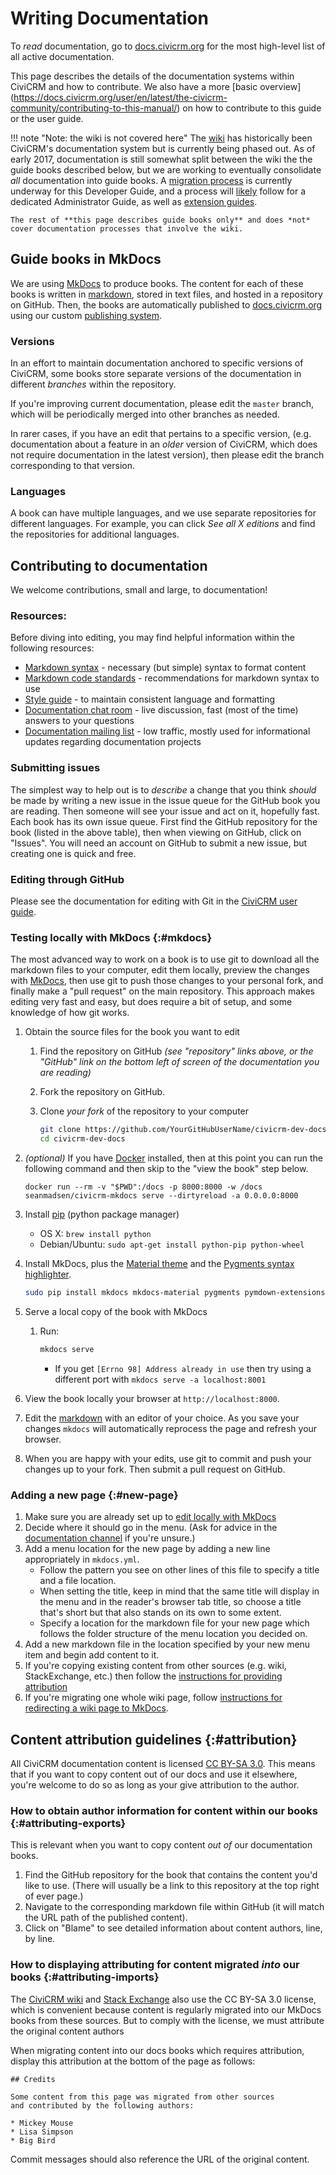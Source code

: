 # Writing Documentation

To *read* documentation, go to [docs.civicrm.org](https://docs.civicrm.org) for the most high-level list of all active documentation.

This page describes the details of the documentation systems within CiviCRM and how to contribute. We also have a more [basic overview] (https://docs.civicrm.org/user/en/latest/the-civicrm-community/contributing-to-this-manual/) on how to contribute to this guide or the user guide. 

!!! note "Note: the wiki is not covered here"
    The [wiki] has historically been CiviCRM's documentation system but is currently being phased out. As of early 2017, documentation is still somewhat split between the wiki the the guide books described below, but we are working to eventually consolidate *all* documentation into guide books. A [migration process][migration] is currently underway for this Developer Guide, and a process will [likely](https://github.com/civicrm/civicrm-docs/issues/17) follow for a dedicated Administrator Guide, as well as [extension guides](https://github.com/civicrm/civicrm-docs/issues/14).

    The rest of **this page describes guide books only** and does *not* cover documentation processes that involve the wiki.

[migration]: https://wiki.civicrm.org/confluence/display/CRMDOC/Content+migration+from+wiki+to+Developer+Guide
[wiki]: https://wiki.civicrm.org/confluence/display/CRMDOC/CiviCRM+Documentation

## Guide books in MkDocs

We are using [MkDocs](http://www.mkdocs.org) to produce books. The content for each of these books is written in [markdown](/markdownrules.md), stored in text files, and hosted in a repository on GitHub. Then, the books are automatically published to [docs.civicrm.org](https://docs.civicrm.org) using our custom [publishing system](https://github.com/civicrm/civicrm-docs).


### Versions

In an effort to maintain documentation anchored to specific versions of CiviCRM, some books store separate versions of the documentation in different *branches* within the repository.

<!-- TODO: clarify "latest" vs "stable" vs "master" -->

If you're improving current documentation, please edit the `master` branch, which will be periodically merged into other branches as needed.

In rarer cases, if you have an edit that pertains to a specific version, (e.g. documentation about a feature in an *older* version of CiviCRM, which does not require documentation in the latest version), then please edit the branch corresponding to that version.

### Languages

A book can have multiple languages, and we use separate repositories for different languages. For example, you can click *See all X editions* and find the repositories for additional languages.

## Contributing to documentation

We welcome contributions, small and large, to documentation!

### Resources:

Before diving into editing, you may find helpful information within the following resources:

- [Markdown syntax](/markdownrules.md) - necessary (but simple) syntax to format content
- [Markdown code standards](/markdownrules.md#standards) - recommendations for markdown syntax to use
- [Style guide](/best-practices/documentation-style-guide.md) - to maintain consistent language and formatting
- [Documentation chat room](https://chat.civicrm.org/civicrm/channels/documentation) - live discussion, fast (most of the time) answers to your questions
- [Documentation mailing list](https://lists.civicrm.org/lists/info/civicrm-docs) - low traffic, mostly used for informational updates regarding documentation projects


### Submitting issues

The simplest way to help out is to *describe* a change that you think *should* be made by writing a new issue in the issue queue for the GitHub book you are reading. Then someone will see your issue and act on it, hopefully fast. Each book has its own issue queue. First find the GitHub repository for the book (listed in the above table), then when viewing on GitHub, click on "Issues". You will need an account on GitHub to submit a new issue, but creating one is quick and free.

### Editing through GitHub

Please see the documentation for editing with Git in the [CiviCRM user guide](https://docs.civicrm.org/user/en/stable/the-civicrm-community/contributing-to-this-manual/#single_changes).

### Testing locally with MkDocs {:#mkdocs}

The most advanced way to work on a book is to use git to download all the markdown files to your computer, edit them locally, preview the changes with [MkDocs](http://mkdocs.org/), then use git to push those changes to your personal fork, and finally make a "pull request" on the main repository. This approach makes editing very fast and easy, but does require a bit of setup, and some knowledge of how git works.

1.  Obtain the source files for the book you want to edit
    1.  Find the repository on GitHub *(see "repository" links above, or the "GitHub" link on the bottom left of screen of the documentation you are reading)*
    1.  Fork the repository on GitHub.
    1.  Clone *your fork* of the repository to your computer
				
        ```bash
        git clone https://github.com/YourGitHubUserName/civicrm-dev-docs.git
        cd civicrm-dev-docs
        ```
        
1. *(optional)* If you have [Docker](https://www.docker.com/) installed, then at this point you can run the following command and then skip to the "view the book" step below.

    ```
    docker run --rm -v "$PWD":/docs -p 8000:8000 -w /docs seanmadsen/civicrm-mkdocs serve --dirtyreload -a 0.0.0.0:8000
    ```

1. Install [pip](https://pypi.python.org/pypi/pip) (python package manager)

    - OS X: `brew install python`
    - Debian/Ubuntu: `sudo apt-get install python-pip python-wheel`

1.  Install MkDocs, plus the [Material theme](http://squidfunk.github.io/mkdocs-material/) and the [Pygments syntax highlighter](http://pygments.org/).

    ```bash
    sudo pip install mkdocs mkdocs-material pygments pymdown-extensions
    ```

1. Serve a local copy of the book with MkDocs
    1. Run:

        ```bash
        mkdocs serve
        ```

        -   If you get `[Errno 98] Address already in use` then try using a
            different port with `mkdocs serve -a localhost:8001`

1. View the book locally your browser at `http://localhost:8000`.

1.  Edit the [markdown](/markdownrules.md) with an editor of your choice. As you
    save your changes `mkdocs` will automatically reprocess the page and
    refresh your browser.

1.  When you are happy with your edits, use git to commit and push your changes up to your fork.    Then submit a  pull request on GitHub.


### Adding a new page {:#new-page}

1. Make sure you are already set up to [edit locally with MkDocs](#mkdocs)
1. Decide where it should go in the menu. (Ask for advice in the [documentation channel](https://chat.civicrm.org/civicrm/channels/documentation) if you're unsure.)
1. Add a menu location for the new page by adding a new line appropriately in `mkdocs.yml`.
    * Follow the pattern you see on other lines of this file to specify a title and a file location.
    * When setting the title, keep in mind that the same title will display in the menu and in the reader's browser tab title, so choose a title that's short but that also stands on its own to some extent.
    * Specify a location for the markdown file for your new page which follows the folder structure of the menu location you decided on.
1. Add a new markdown file in the location specified by your new menu item and begin add content to it.
1. If you're copying existing content from other sources (e.g. wiki, StackExchange, etc.) then follow the [instructions for providing attribution](#attributing-imports)
1. If you're migrating one whole wiki page, follow [instructions for redirecting a wiki page to MkDocs](https://wiki.civicrm.org/confluence/display/CRMDOC/Content+migration+from+wiki+to+Developer+Guide#ContentmigrationfromwikitoDeveloperGuide-HowtoredirectonewikipagetotheDevGuide).

## Content attribution guidelines {:#attribution}

All CiviCRM documentation content is licensed [CC BY-SA 3.0](https://creativecommons.org/licenses/by-sa/3.0/). This means that if you want to copy content out of our docs and use it elsewhere, you're welcome to do so as long as your give attribution to the author. 

### How to obtain author information for content within our books {:#attributing-exports}

This is relevant when you want to copy content *out of* our documentation books.

1. Find the GitHub repository for the book that contains the content you'd like to use. (There will usually be a link to this repository at the top right of ever page.)
2. Navigate to the corresponding markdown file within GitHub (it will match the URL path of the published content).
3. Click on "Blame" to see detailed information about content authors, line, by line.

### How to displaying attributing for content migrated *into* our books {:#attributing-imports}

The [CiviCRM wiki](https://wiki.civicrm.org/confluence/dashboard.action) and [Stack Exchange](http://civicrm.stackexchange.com/) also use the CC BY-SA 3.0 license, which is convenient because content is regularly migrated into our MkDocs books from these sources. But to comply with the license, we must attribute the original content authors

When migrating content into our docs books which requires attribution, display this attribution at the bottom of the page as follows:

```
## Credits

Some content from this page was migrated from other sources
and contributed by the following authors: 

* Mickey Mouse
* Lisa Simpson
* Big Bird
```

Commit messages should also reference the URL of the original content.

